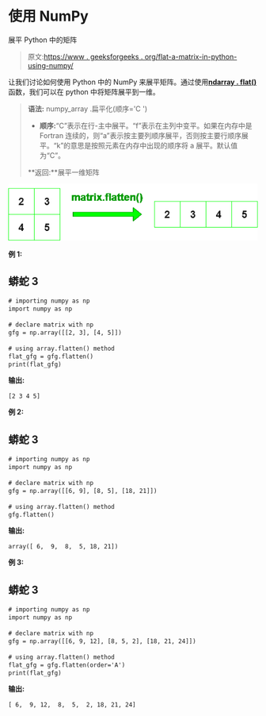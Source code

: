 # 使用 NumPy

展平 Python 中的矩阵

> 原文:[https://www . geeksforgeeks . org/flat-a-matrix-in-python-using-numpy/](https://www.geeksforgeeks.org/flatten-a-matrix-in-python-using-numpy/)

让我们讨论如何使用 Python 中的 NumPy 来展平矩阵。通过使用[**ndarray . flat()**](https://www.geeksforgeeks.org/numpy-ndarray-flatten-function-python/)函数，我们可以在 python 中将矩阵展平到一维。

> **语法:** numpy_array .扁平化(顺序='C ')
> 
> *   **顺序:**“C”表示在行-主中展平。“f”表示在主列中变平。如果在内存中是 Fortran 连续的，则“a”表示按主要列顺序展平，否则按主要行顺序展平。“k”的意思是按照元素在内存中出现的顺序将 a 展平。默认值为“C”。
> 
> **返回:**展平一维矩阵

![array.flatten()](img/e2104b9ee0e68e3407f809562a22d185.png)

**例 1:**

## 蟒蛇 3

```
# importing numpy as np
import numpy as np

# declare matrix with np
gfg = np.array([[2, 3], [4, 5]])

# using array.flatten() method
flat_gfg = gfg.flatten()
print(flat_gfg)
```

**输出:**

```
[2 3 4 5]

```

**例 2:**

## 蟒蛇 3

```
# importing numpy as np
import numpy as np

# declare matrix with np
gfg = np.array([[6, 9], [8, 5], [18, 21]])

# using array.flatten() method
gfg.flatten()
```

**输出:**

```
array([ 6,  9,  8,  5, 18, 21])

```

**例 3:**

## 蟒蛇 3

```
# importing numpy as np
import numpy as np

# declare matrix with np
gfg = np.array([[6, 9, 12], [8, 5, 2], [18, 21, 24]])

# using array.flatten() method
flat_gfg = gfg.flatten(order='A')
print(flat_gfg)
```

**输出:**

```
[ 6,  9, 12,  8,  5,  2, 18, 21, 24]

```